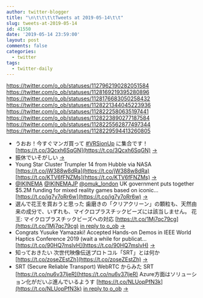 ```yaml
---
author: twitter-blogger
title: "\n\t\t\t\tTweets at 2019-05-14\t\t"
slug: tweets-at-2019-05-14
id: 41550
date: '2019-05-14 23:59:00'
layout: post
comments: false
categories:
  - twitter
tags:
  - twitter-daily
---
```


https://twitter.com/o_ob/statuses/1127962190282051584 https://twitter.com/o_ob/statuses/1128169219395280896 https://twitter.com/o_ob/statuses/1128176683050258432 https://twitter.com/o_ob/statuses/1128221344045223936 https://twitter.com/o_ob/statuses/1128222580635197441 https://twitter.com/o_ob/statuses/1128223890277187584 https://twitter.com/o_ob/statuses/1128225562877497344 https://twitter.com/o_ob/statuses/1128229594413260805  

*   うおお！今すぐマンガ買って [#VRSionUp](https://twitter.com/search?q=%23VRSionUp&src=hash) に集合です！ [https://t.co/3Qcxh6SqGN](https://t.co/3Qcxh6SqGN) [->](https://twitter.com/o_ob/statuses/1127962190282051584)
*   振休でいそがしい [->](https://twitter.com/o_ob/statuses/1128169219395280896)
*   Young Star Cluster Trumpler 14 from Hubble via NASA [https://t.co/jW388w8dRa](https://t.co/jW388w8dRa) [https://t.co/KTV6fFNZMs](https://t.co/KTV6fFNZMs) [->](https://twitter.com/o_ob/statuses/1128176683050258432)
*   [@IKINEMA](https://twitter.com/IKINEMA) [@IKINEMAJP](https://twitter.com/IKINEMAJP) [@omuk_london](https://twitter.com/omuk_london) UK government puts together $5.2M funding for mixed reality games based on iconic… [https://t.co/ig7y7oRr6w](https://t.co/ig7y7oRr6w) [->](https://twitter.com/o_ob/statuses/1128221344045223936)
*   選んで花王を買おうと思った 歯磨きの「クリアクリーン」の顆粒も、天然由来の成分で、いずれも、マイクロプラスチックビーズには該当しません。 花王: マイクロプラスチックビーズへの対応 [https://t.co/1Mj7qc79cg](https://t.co/1Mj7qc79cg) [in reply to o_ob](https://twitter.com/o_ob/statuses/1127763994314280961) [->](https://twitter.com/o_ob/statuses/1128222580635197441)
*   Congrats Yusuke Yamazaki! Accepted Hands-on Demos in IEEE World Haptics Conference 2019 (wait a while for publicat… [https://t.co/90HQ7mslvH](https://t.co/90HQ7mslvH) [->](https://twitter.com/o_ob/statuses/1128223890277187584)
*   知っておきたい 次世代映像伝送プロトコル「SRT」とは何か [https://t.co/zoseZEstZh](https://t.co/zoseZEstZh) [->](https://twitter.com/o_ob/statuses/1128225562877497344)
*   SRT (Secure Reliable Transport) WebRTC からみた SRT [https://t.co/nu6v37ljeR](https://t.co/nu6v37ljeR) Azure方面はソリューション化がだいぶ進んでいるようす [https://t.co/NLUopPfN3k](https://t.co/NLUopPfN3k) [in reply to o_ob](https://twitter.com/o_ob/statuses/1128225562877497344) [->](https://twitter.com/o_ob/statuses/1128229594413260805)